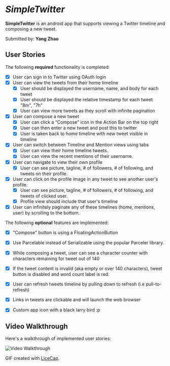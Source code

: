 # *SimpleTwitter*

**SimpleTwitter** is an android app that supports viewing a Twitter timeline and composing a new tweet.

Submitted by: **Yang Zhao**

## User Stories

The following **required** functionality is completed:

* [x] User can sign in to Twitter using OAuth login
* [x] User can view the tweets from their home timeline
    * [x] User should be displayed the username, name, and body for each tweet
    * [x] User should be displayed the relative timestamp for each tweet "8m", "7h"
    * [x] User can view more tweets as they scroll with infinite pagination
* [x] User can compose a new tweet
    * [x] User can click a “Compose” icon in the Action Bar on the top right
    * [x] User can then enter a new tweet and post this to twitter
    * [x] User is taken back to home timeline with new tweet visible in timeline
* [x] User can switch between Timeline and Mention views using tabs
    * [x] User can view their home timeline tweets.
    * [x] User can view the recent mentions of their username.
* [x] User can navigate to view their own profile
    * [x] User can see picture, tagline, # of followers, # of following, and tweets on their profile.
* [x] User can click on the profile image in any tweet to see another user's profile.
    * [x] User can see picture, tagline, # of followers, # of following, and tweets of clicked user.
    * [x] Profile view should include that user's timeline
* [x] User can infinitely paginate any of these timelines (home, mentions, user) by scrolling to the bottom.

The following **optional** features are implemented:

* [x] "Compose" button is using a FloatingActionButton
* [x] Use Parcelable instead of Serializable using the popular Parceler library.
* [x] While composing a tweet, user can see a character counter with characters remaining for tweet out of 140
* [x] If the tweet content is invalid (aka empty or over 140 characters), tweet button is disabled and word count label is red.
* [x] User can refresh tweets timeline by pulling down to refresh (i.e pull-to-refresh)
* [x] Links in tweets are clickable and will launch the web browser
* [x] Custom app icon with a black larry bird :p


## Video Walkthrough

Here's a walkthrough of implemented user stories:

<img src='http://i.imgur.com/UWkEmGp.gif' title='Video Walkthrough' width='' alt='Video Walkthrough' />

GIF created with [LiceCap](http://www.cockos.com/licecap/).
